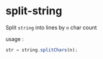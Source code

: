 # split-string

Split `string` into lines by `n` char count

usage : 
```javascript
str = string.splitChars(n);
```